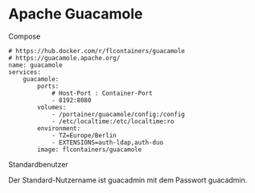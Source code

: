# Apache Guacamole

Compose

```
# https://hub.docker.com/r/flcontainers/guacamole
# https://guacamole.apache.org/
name: guacamole
services:
    guacamole:
        ports:
            # Host-Port : Container-Port
            - 8192:8080
        volumes:
            - /portainer/guacamole/config:/config
            - /etc/localtime:/etc/localtime:ro
        environment:
            - TZ=Europe/Berlin
            - EXTENSIONS=auth-ldap,auth-duo
        image: flcontainers/guacamole
```

Standardbenutzer

Der Standard-Nutzername ist guacadmin mit dem Passwort guacadmin.
